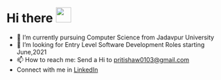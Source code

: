 # Hi there <img src="https://raw.githubusercontent.com/MartinHeinz/MartinHeinz/master/wave.gif" width="35px">

- 🌱 I’m currently pursuing Computer Science from Jadavpur University
- 👯 I’m looking for Entry Level Software Development Roles starting June,2021
- 📫 How to reach me: Send a Hi to pritishaw0103@gmail.com
- Connect with me in [LinkedIn](https://www.linkedin.com/in/pritishaw01)

<!--
**PritiShaw/PritiShaw** is a ✨ _special_ ✨ repository because its `README.md` (this file) appears on your GitHub profile.

Here are some ideas to get you started:

- 🔭 I’m currently working on ...
- 🌱 I’m currently learning ...
- 👯 I’m looking to collaborate on ...
- 🤔 I’m looking for help with ...
- 💬 Ask me about ...
- 😄 Pronouns: ...
- ⚡ Fun fact: ...
-->
